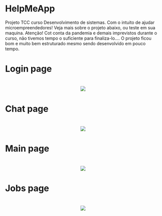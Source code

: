 # HelpMeApp
Projeto TCC curso Desenvolvimento de sistemas. 
Com o intuito de ajudar microempreendedores! Veja mais sobre o projeto abaixo, ou teste em sua maquina.
Atenção! Cot conta da pandemia e demais imprevistos durante o curso, não tivemos tempo o suficiente para finaliza-lo....
O projeto ficou bom e muito bem estruturado mesmo sendo desenvolvido em pouco tempo. 

<h1>Login page<h1>

<div align="center">
<img src="https://user-images.githubusercontent.com/101984333/190534084-253d2cfc-4ba0-47ae-8f14-1d68463ae13e.jpeg">
</div>

<h1>Chat page<h1>

<div align="center">
<img src="https://user-images.githubusercontent.com/101984333/190534081-898b51ee-188c-47c9-9aaf-303b30360419.jpeg">
</div>

<h1>Main page<h1>

<div align="center">
<img src="https://user-images.githubusercontent.com/101984333/190534085-bd40c2dd-2c95-4206-99a2-850ce2e1b86d.jpeg">
</div>

<h1>Jobs page<h1>

<div align="center">
<img src="https://user-images.githubusercontent.com/101984333/190534087-91842da0-2558-440c-9651-531f3050dadb.jpeg">
</div>

